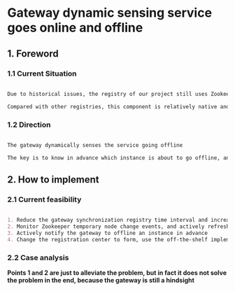# Gateway dynamic sensing service goes online and offline

## 1. Foreword

### 1.1 Current Situation

```markdown

Due to historical issues, the registry of our project still uses Zookeeper

Compared with other registries, this component is relatively native and lacks operation and maintenance management, so it can only be implemented by itself

```

### 1.2 Direction

```markdown

The gateway dynamically senses the service going offline

The key is to know in advance which instance is about to go offline, and then route traffic to other instances in advance

```

## 2. How to implement

### 2.1 Current feasibility

```markdown

1. Reduce the gateway synchronization registry time interval and increase the instance cache synchronization frequency                difficulty level：★
2. Monitor Zookeeper temporary node change events, and actively refresh the instance cache                                            difficulty level：★★
3. Actively notify the gateway to offline an instance in advance                                                                      difficulty level：★★✰
4. Change the registration center to form, use the off-the-shelf implementation scheme                                                difficulty level：★★★✰

```

### 2.2 Case analysis

**Points 1 and 2 are just to alleviate the problem, but in fact it does not solve the problem in the end, because the gateway is still a hindsight**


